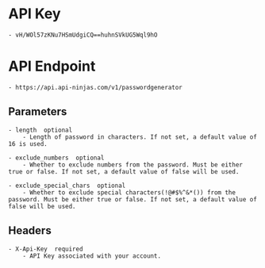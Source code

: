 # API Key

    - vH/WOl57zKNu7HSmUdgiCQ==huhnSVkUG5Wql9hO



# API Endpoint

    - https://api.api-ninjas.com/v1/passwordgenerator

## Parameters

    - length  optional
        - Length of password in characters. If not set, a default value of 16 is used.

    - exclude_numbers  optional
        - Whether to exclude numbers from the password. Must be either true or false. If not set, a default value of false will be used.

    - exclude_special_chars  optional
        - Whether to exclude special characters(!@#$%^&*()) from the password. Must be either true or false. If not set, a default value of false will be used.

## Headers

    - X-Api-Key  required
        - API Key associated with your account.
